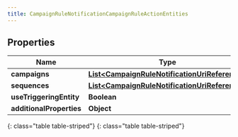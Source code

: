 ```yaml
---
title: CampaignRuleNotificationCampaignRuleActionEntities
---
```


## Properties

| Name | Type | Description | Notes |
| ------------ | ------------- | ------------- | ------------- |
| **campaigns** | [**List&lt;CampaignRuleNotificationUriReference&gt;**](CampaignRuleNotificationUriReference.html) |  |  [optional] |
| **sequences** | [**List&lt;CampaignRuleNotificationUriReference&gt;**](CampaignRuleNotificationUriReference.html) |  |  [optional] |
| **useTriggeringEntity** | **Boolean** |  |  [optional] |
| **additionalProperties** | **Object** |  |  [optional] |
{: class="table table-striped"}
{: class="table table-striped"}


